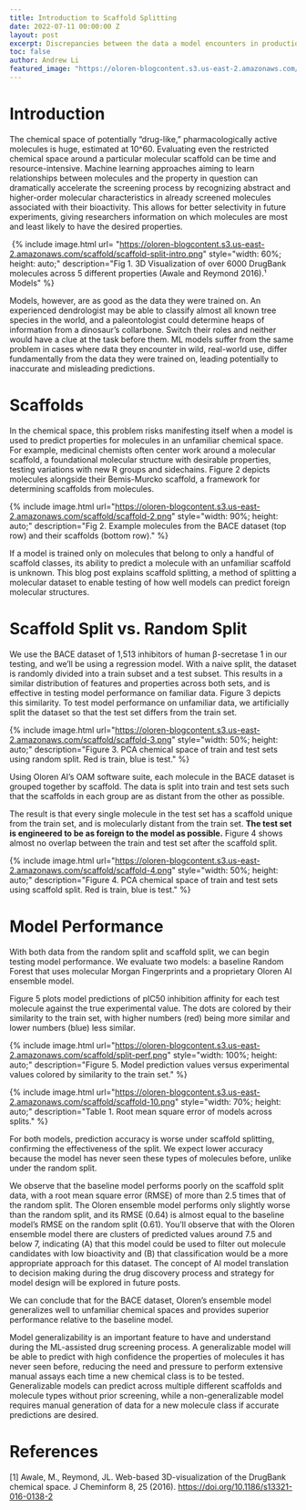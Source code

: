 ```yaml
---
title: Introduction to Scaffold Splitting
date: 2022-07-11 00:00:00 Z
layout: post
excerpt: Discrepancies between the data a model encounters in production and in development necessitate a solid understanding of model generalizability to make sure that we are building models that are truly useful in production. This blog explains and visualizes the concept of scaffold splitting, a method to split datasets and test model generalizability.
toc: false
author: Andrew Li
featured_image: "https://oloren-blogcontent.s3.us-east-2.amazonaws.com/scaffold/split-perf.png"
---
```


# Introduction
The chemical space of potentially “drug-like,” pharmacologically active molecules is huge, estimated at 10^60. Evaluating even the restricted chemical space around a particular molecular scaffold can be time and resource-intensive. Machine learning approaches aiming to learn relationships between molecules and the property in question can dramatically accelerate the screening process by recognizing abstract and higher-order molecular characteristics in already screened molecules associated with their bioactivity. This allows for better selectivity in future experiments, giving researchers information on which molecules are most and least likely to have the desired properties.


![]()
{% include image.html url= "https://oloren-blogcontent.s3.us-east-2.amazonaws.com/scaffold/scaffold-split-intro.png"
   style="width: 60%; height: auto;"
   description="Fig 1. 3D Visualization of over 6000 DrugBank molecules across 5 different properties (Awale and Reymond 2016).¹
Models"
    %}

Models, however, are as good as the data they were trained on. An experienced dendrologist may be able to classify almost all known tree species in the world, and a paleontologist could determine heaps of information from a dinosaur’s collarbone. Switch their roles and neither would have a clue at the task before them. ML models suffer from the same problem in cases where data they encounter in wild, real-world use, differ fundamentally from the data they were trained on, leading potentially to inaccurate and misleading predictions.

# Scaffolds

In the chemical space, this problem risks manifesting itself when a model is used to predict properties for molecules in an unfamiliar chemical space. For example, medicinal chemists often center work around a molecular scaffold, a foundational molecular structure with desirable properties, testing variations with new R groups and sidechains. Figure 2 depicts molecules alongside their Bemis-Murcko scaffold, a framework for determining scaffolds from molecules.

{% include image.html url="https://oloren-blogcontent.s3.us-east-2.amazonaws.com/scaffold/scaffold-2.png"
   style="width: 90%; height: auto;"
   description="Fig 2. Example molecules from the BACE dataset (top row) and their scaffolds (bottom row)."
    %}

If a model is trained only on molecules that belong to only a handful of scaffold classes, its ability to predict a molecule with an unfamiliar scaffold is unknown. This blog post explains scaffold splitting, a method of splitting a molecular dataset to enable testing of how well models can predict foreign molecular structures.


# Scaffold Split vs. Random Split
We use the BACE dataset of 1,513 inhibitors of human β-secretase 1 in our testing, and we’ll be using a regression model. With a naive split, the dataset is randomly divided into a train subset and a test subset. This results in a similar distribution of features and properties across both sets, and is effective in testing model performance on familiar data. Figure 3 depicts this similarity. To test model performance on unfamiliar data, we artificially split the dataset so that the test set differs from the train set.

{% include image.html url="https://oloren-blogcontent.s3.us-east-2.amazonaws.com/scaffold/scaffold-3.png"
   style="width: 50%; height: auto;"
   description="Figure 3. PCA chemical space of train and test sets using random split. Red is train, blue is test."  %}

Using Oloren AI’s OAM software suite, each molecule in the BACE dataset is grouped together by scaffold. The data is split into train and test sets such that the scaffolds in each group are as distant from the other as possible.

The result is that every single molecule in the test set has a scaffold unique from the train set, and is molecularly distant from the train set. **The test set is engineered to be as foreign to the model as possible.** Figure 4 shows almost no overlap between the train and test set after the scaffold split.

{% include image.html url="https://oloren-blogcontent.s3.us-east-2.amazonaws.com/scaffold/scaffold-4.png"
   style="width: 50%; height: auto;"
   description="Figure 4.
PCA chemical space of train and test sets using scaffold split. Red is train, blue is test."  %}

# Model Performance

With both data from the random split and scaffold split, we can begin testing model performance. We evaluate two models: a baseline Random Forest that uses molecular Morgan Fingerprints and a proprietary Oloren AI ensemble model.

Figure 5 plots model predictions of pIC50 inhibition affinity for each test molecule against the true experimental value. The dots are colored by their similarity to the train set, with higher numbers (red) being more similar and lower numbers (blue) less similar.

{% include image.html url="https://oloren-blogcontent.s3.us-east-2.amazonaws.com/scaffold/split-perf.png"
   style="width: 100%; height: auto;"
   description="Figure 5. Model prediction values versus experimental values colored by similarity to the train set."  %}

{% include image.html url="https://oloren-blogcontent.s3.us-east-2.amazonaws.com/scaffold/scaffold-10.png"
   style="width: 70%; height: auto;"
   description="Table 1. Root mean square error of models across splits."  %}


For both models, prediction accuracy is worse under scaffold splitting, confirming the effectiveness of the split. We expect lower accuracy because the model has never seen these types of molecules before, unlike under the random split.

We observe that the baseline model performs poorly on the scaffold split data, with a root mean square error (RMSE) of more than 2.5 times that of the random split. The Oloren ensemble model performs only slightly worse than the random split, and its RMSE (0.64) is almost equal to the baseline model’s RMSE on the random split (0.61). You’ll observe that with the Oloren ensemble model there are clusters of predicted values around 7.5 and below 7, indicating (A) that this model could be used to filter out molecule candidates with low bioactivity and (B) that classification would be a more appropriate approach for this dataset. The concept of AI model translation to decision making during the drug discovery process and strategy for model design will be explored in future posts.

We can conclude that for the BACE dataset, Oloren’s ensemble model generalizes well to unfamiliar chemical spaces and provides superior performance relative to the baseline model.

Model generalizability is an important feature to have and understand during the ML-assisted drug screening process. A generalizable model will be able to predict with high confidence the properties of molecules it has never seen before, reducing the need and pressure to perform extensive manual assays each time a new chemical class is to be tested. Generalizable models can predict across multiple different scaffolds and molecule types without prior screening, while a non-generalizable model requires manual generation of data for a new molecule class if accurate predictions are desired.

# References
[1] Awale, M., Reymond, JL. Web-based 3D-visualization of the DrugBank chemical space. J Cheminform 8, 25 (2016). https://doi.org/10.1186/s13321-016-0138-2